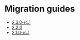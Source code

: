 # Migration guides

- [2.3.0-rc.1](./2.3.0-rc.1/overview.md)
- [2.2.0](./2.2.0/overview.md)
- [2.1.0-rc.1](./2.1.0-rc.1/overview.md)